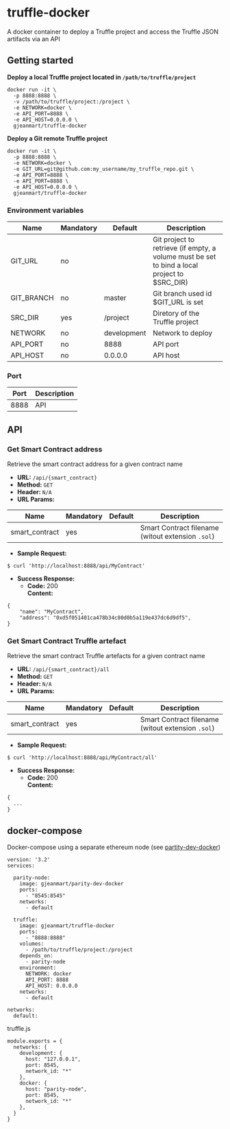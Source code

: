 # truffle-docker

A docker container to deploy a Truffle project and access the Truffle JSON artifacts via an API

## Getting started

**Deploy a local Truffle project located in `/path/to/truffle/project`**

```
docker run -it \
  -p 8888:8888 \
  -v /path/to/truffle/project:/project \
  -e NETWORK=docker \
  -e API_PORT=8888 \
  -e API_HOST=0.0.0.0 \
  gjeanmart/truffle-docker
```

**Deploy a Git remote Truffle project**
```
docker run -it \
  -p 8888:8888 \
  -e NETWORK=docker \
  -e GIT_URL=git@github.com:my_username/my_truffle_repo.git \
  -e API_PORT=8888 \
  -e API_PORT=8888 \
  -e API_HOST=0.0.0.0 \
  gjeanmart/truffle-docker
```



### Environment variables

| Name | Mandatory | Default | Description |
| -------- | -------- | -------- | -------- |
| GIT_URL | no |  | Git project to retrieve (if empty, a volume must be set to bind a local project to $SRC_DIR) |
| GIT_BRANCH | no | master | Git branch used id $GIT_URL is set |
| SRC_DIR | yes | /project | Diretory of the Truffle project |
| NETWORK | no | development | Network to deploy  |
| API_PORT | no | 8888 | API port |
| API_HOST | no | 0.0.0.0 | API host  |

### Port

| Port | Description |
| -------- | -------- | 
| 8888 | API | 



## API

### Get Smart Contract address
Retrieve the smart contract address for a given contract name

-   **URL:** `/api/{smart_contract}`    
-   **Method:** `GET`
-   **Header:** `N/A`
-   **URL Params:** 

| Name | Mandatory | Default | Description |
| -------- | -------- | -------- | -------- |
| smart_contract | yes |  | Smart Contract filename (witout extension `.sol`) |

-   **Sample Request:**
```
$ curl 'http://localhost:8888/api/MyContract'
```

-   **Success Response:**
    -   **Code:** 200  
        **Content:** 
```
{
    "name": "MyContract",
    "address": "0xd5f051401ca478b34c80d0b5a119e437dc6d9df5",
}
```


### Get Smart Contract Truffle artefact
Retrieve the smart contract Truffle artefacts for a given contract name

-   **URL:** `/api/{smart_contract}/all`    
-   **Method:** `GET`
-   **Header:** `N/A`
-   **URL Params:** 

| Name | Mandatory | Default | Description |
| -------- | -------- | -------- | -------- |
| smart_contract | yes |  | Smart Contract filename (witout extension `.sol`) |

-   **Sample Request:**
```
$ curl 'http://localhost:8888/api/MyContract/all'
```

-   **Success Response:**
    -   **Code:** 200  
        **Content:** 
```
{
  ...
}
```


## docker-compose

Docker-compose using a separate ethereum node (see [partity-dev-docker](https://github.com/kauri-io/parity-docker))

```
version: '3.2'
services:
     
  parity-node:
    image: gjeanmart/parity-dev-docker
    ports:
      - "8545:8545"
    networks:
      - default

  truffle:
    image: gjeanmart/truffle-docker
    ports:
      - "8888:8888"
    volumes:
      - /path/to/truffle/project:/project
    depends_on:
      - parity-node
    environment:
      NETWORK: docker
      API_PORT: 8888
      API_HOST: 0.0.0.0
    networks:
      - default

networks:
  default:

```

truffle.js

```
module.exports = {
  networks: {
    development: {
      host: "127.0.0.1",
      port: 8545,
      network_id: "*"
    },
    docker: {
      host: "parity-node",
      port: 8545,
      network_id: "*"
    },
  }
}

```

## 
